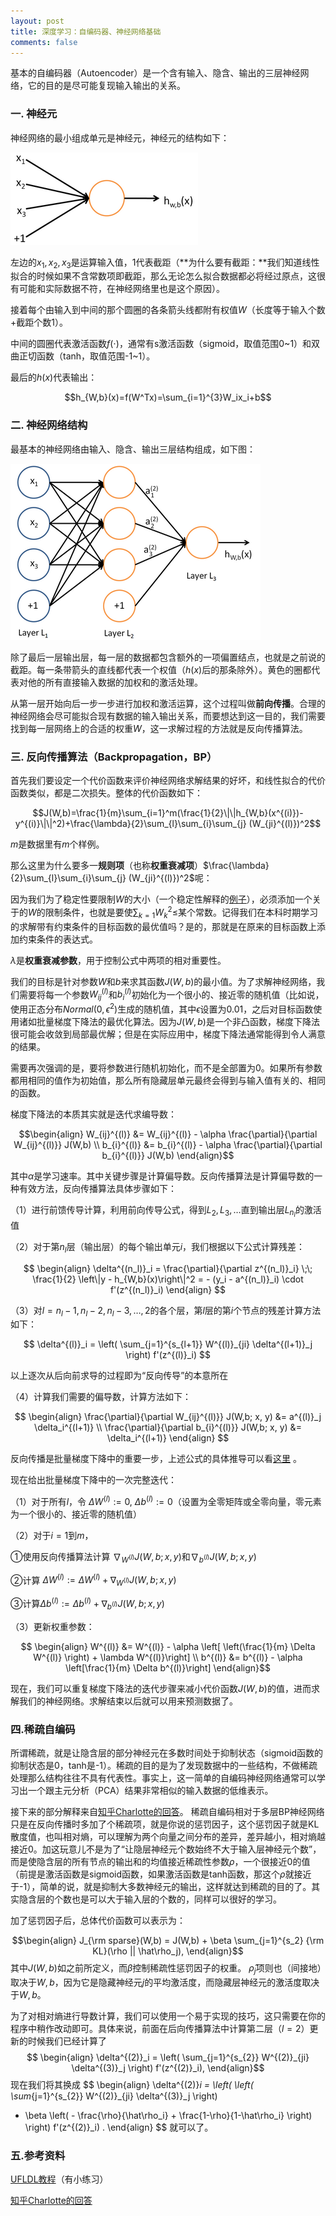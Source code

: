 ```yaml
---
layout: post
title: 深度学习：自编码器、神经网络基础
comments: false
---
```


<!--more-->

基本的自编码器（Autoencoder）是一个含有输入、隐含、输出的三层神经网络，它的目的是尽可能复现输入输出的关系。

### 一. 神经元 ###

神经网络的最小组成单元是神经元，神经元的结构如下：

![nnu](/public/images/2017-2-25-aenn/nnu.png)

左边的$x_1,x_2,x_3$是运算输入值，$1$代表截距（**为什么要有截距：**我们知道线性拟合的时候如果不含常数项即截距，那么无论怎么拟合数据都必将经过原点，这很有可能和实际数据不符，在神经网络里也是这个原因）。

接着每个由输入到中间的那个圆圈的各条箭头线都附有权值$W$（长度等于输入个数+截距个数1）。

中间的圆圈代表激活函数$f(\cdot)$，通常有s激活函数（sigmoid，取值范围0~1）和双曲正切函数（tanh，取值范围-1~1）。

最后的$h(x)$代表输出：

$$h_{W,b}(x)=f(W^Tx)=\sum_{i=1}^{3}W_ix_i+b$$



### 二. 神经网络结构 ###

最基本的神经网络由输入、隐含、输出三层结构组成，如下图：

![nnu](/public/images/2017-2-25-aenn/nn.png)

除了最后一层输出层，每一层的数据都包含额外的一项偏置结点，也就是之前说的截距。每一条带箭头的直线都代表一个权值（$h(x)$后的那条除外）。黄色的圈都代表对他的所有直接输入数据的加权和的激活处理。

从第一层开始向后一步一步进行加权和激活运算，这个过程叫做**前向传播**。合理的神经网络会尽可能拟合现有数据的输入输出关系，而要想达到这一目的，我们需要找到每一层网络上的合适的权重$W$，这一求解过程的方法就是反向传播算法。

### 三. 反向传播算法（Backpropagation，BP） ###

首先我们要设定一个代价函数来评价神经网络求解结果的好坏，和线性拟合的代价函数类似，都是二次损失。整体的代价函数如下：

$$J(W,b)=\frac{1}{m}\sum_{i=1}^m(\frac{1}{2}\|\|h_{W,b}(x^{(i)})-y^{(i)}\|\|^2)+\frac{\lambda}{2}\sum_{l}\sum_{i}\sum_{j} (W_{ji}^{(l)})^2$$

$m$是数据里有$m$个样例。

那么这里为什么要多一**规则项**（也称**权重衰减项**）$\frac{\lambda}{2}\sum_{l}\sum_{i}\sum_{j} (W_{ji}^{(l)})^2$呢：

因为我们为了稳定性要限制$W$的大小（一个稳定性解释的[例子](https://www.zhihu.com/question/28221429/answer/53858036)），必须添加一个关于的$W$的限制条件，也就是要使$\sum_{k=1}W_k^2\leqslant$某个常数。记得我们在本科时期学习的求解带有约束条件的目标函数的最优值吗？是的，那就是在原来的目标函数上添加约束条件的表达式。

$\lambda$是**权重衰减参数**，用于控制公式中两项的相对重要性。

我们的目标是针对参数$W$和$b$来求其函数$J(W,b)$的最小值。为了求解神经网络，我们需要将每一个参数$W^{(l)}_{ij}$和$b^{(l)}_i$初始化为一个很小的、接近零的随机值（比如说，使用正态分布${Normal}(0,\epsilon^2)$生成的随机值，其中$\epsilon$设置为0.01，之后对目标函数使用诸如批量梯度下降法的最优化算法。因为$J(W, b)$是一个非凸函数，梯度下降法很可能会收敛到局部最优解；但是在实际应用中，梯度下降法通常能得到令人满意的结果。

需要再次强调的是，要将参数进行随机初始化，而不是全部置为0。如果所有参数都用相同的值作为初始值，那么所有隐藏层单元最终会得到与输入值有关的、相同的函数。

梯度下降法的本质其实就是迭代求编导数：

$$\begin{align}
W_{ij}^{(l)} &= W_{ij}^{(l)} - \alpha \frac{\partial}{\partial W_{ij}^{(l)}} J(W,b) \\
b_{i}^{(l)} &= b_{i}^{(l)} - \alpha \frac{\partial}{\partial b_{i}^{(l)}} J(W,b)
\end{align}$$

其中$\alpha$是学习速率。其中关键步骤是计算偏导数。反向传播算法是计算偏导数的一种有效方法，反向传播算法具体步骤如下：

（1）进行前馈传导计算，利用前向传导公式，得到$L_2, L_3, \ldots$直到输出层$L_{n_l}$的激活值

（2）对于第$n_l$层（输出层）的每个输出单元$i$，我们根据以下公式计算残差：

$$
\begin{align}
\delta^{(n_l)}_i
= \frac{\partial}{\partial z^{(n_l)}_i} \;\;
        \frac{1}{2} \left\|y - h_{W,b}(x)\right\|^2 = - (y_i - a^{(n_l)}_i) \cdot f'(z^{(n_l)}_i)
\end{align}
$$

（3）对$l = n_l-1, n_l-2, n_l-3, \ldots, 2$的各个层，第$l$层的第$i$个节点的残差计算方法如下：

$$ 
\delta^{(l)}_i = \left( \sum_{j=1}^{s_{l+1}} W^{(l)}_{ji} \delta^{(l+1)}_j \right) f'(z^{(l)}_i)
$$

以上逐次从后向前求导的过程即为“反向传导”的本意所在

（4）计算我们需要的偏导数，计算方法如下：

$$ 
\begin{align}
\frac{\partial}{\partial W_{ij}^{(l)}} J(W,b; x, y) &= a^{(l)}_j \delta_i^{(l+1)} \\
\frac{\partial}{\partial b_{i}^{(l)}} J(W,b; x, y) &= \delta_i^{(l+1)}
\end{align}
$$


反向传播是批量梯度下降中的重要一步，上述公式的具体推导可以看[这里](http://deeplearning.stanford.edu/wiki/index.php/反向传导算法) 。

现在给出批量梯度下降中的一次完整迭代：

（1）对于所有$l$，令 $\Delta W^{(l)} := 0$, $\Delta b^{(l)}:= 0$（设置为全零矩阵或全零向量，零元素为一个很小的、接近零的随机值）

（2）对于$i = 1$到$m$，

①使用反向传播算法计算 $\nabla_{W^{(l)}} J(W,b;x,y)$和$\nabla_{b^{(l)}} J(W,b;x,y)$

②计算 $\Delta W^{(l)} := \Delta W^{(l)} + \nabla_{W^{(l)}} J(W,b;x,y)$

③计算$\Delta b^{(l)} := \Delta b^{(l)} + \nabla_{b^{(l)}} J(W,b;x,y)$

（3）更新权重参数：

$$ \begin{align}
W^{(l)} &= W^{(l)} - \alpha \left[ \left(\frac{1}{m} \Delta W^{(l)} \right) + \lambda W^{(l)}\right] \\
b^{(l)} &= b^{(l)} - \alpha \left[\frac{1}{m} \Delta b^{(l)}\right]
\end{align}$$

现在，我们可以重复梯度下降法的迭代步骤来减小代价函数$J(W,b)$的值，进而求解我们的神经网络。求解结束以后就可以用来预测数据了。

### 四.稀疏自编码 ###

所谓稀疏，就是让隐含层的部分神经元在多数时间处于抑制状态（sigmoid函数的抑制状态是0，tanh是-1）。稀疏的目的是为了发现数据中的一些结构，不做稀疏处理那么结构往往不具有代表性。事实上，这一简单的自编码神经网络通常可以学习出一个跟主元分析（PCA）结果非常相似的输入数据的低维表示。

接下来的部分解释来自[知乎Charlotte的回答](https://www.zhihu.com/question/48293186/answer/110250115)。
稀疏自编码相对于多层BP神经网络只是在反向传播时多加了个稀疏项，就是你说的惩罚因子，这个惩罚因子就是KL散度值，也叫相对熵，可以理解为两个向量之间分布的差异，差异越小，相对熵越接近0。加这玩意儿不是为了“让隐层神经元个数始终不大于输入层神经元个数”，而是使隐含层的所有节点的输出和的均值接近稀疏性参数$\rho$，一个很接近0的值（前提是激活函数是sigmoid函数，如果激活函数是tanh函数，那这个$\rho$就接近于-1），简单的说，就是抑制大多数神经元的输出，这样就达到稀疏的目的了。其实隐含层的个数也是可以大于输入层的个数的，同样可以很好的学习。 

加了惩罚因子后，总体代价函数可以表示为：

$$\begin{align}
J_{\rm sparse}(W,b) = J(W,b) + \beta \sum_{j=1}^{s_2} {\rm KL}(\rho || \hat\rho_j),
\end{align}$$
其中$J(W,b)$如之前所定义，而$\beta$控制稀疏性惩罚因子的权重。 $\hat\rho_j$项则也（间接地）取决于$W,b$，因为它是隐藏神经元$j$的平均激活度，而隐藏层神经元的激活度取决于$W,b$。

为了对相对熵进行导数计算，我们可以使用一个易于实现的技巧，这只需要在你的程序中稍作改动即可。具体来说，前面在后向传播算法中计算第二层（$l=2$）更新的时候我们已经计算了
$$
\begin{align}
\delta^{(2)}_i = \left( \sum_{j=1}^{s_{2}} W^{(2)}_{ji} \delta^{(3)}_j \right) f'(z^{(2)}_i),
\end{align}$$
现在我们将其换成
$$
\begin{align}
\delta^{(2)}_i =
  \left( \left( \sum_{j=1}^{s_{2}} W^{(2)}_{ji} \delta^{(3)}_j \right)
+ \beta \left( - \frac{\rho}{\hat\rho_i} + \frac{1-\rho}{1-\hat\rho_i} \right) \right) f'(z^{(2)}_i) .
\end{align}
$$
就可以了。

### 五.参考资料 ###

[UFLDL教程](http://deeplearning.stanford.edu/wiki/index.php/UFLDL教程)（有小练习）

[知乎Charlotte的回答](https://www.zhihu.com/question/48293186/answer/110250115)

